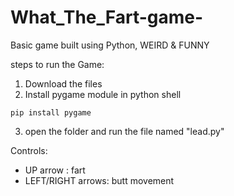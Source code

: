 # What_The_Fart-game-
Basic game built using Python, WEIRD & FUNNY

steps to run the Game:
 1. Download the files
 2. Install pygame module in python shell
 ```
 pip install pygame
 ```
 3. open the folder and run the file named "lead.py"
 
Controls:
* UP arrow  : fart
* LEFT/RIGHT arrows: butt movement
